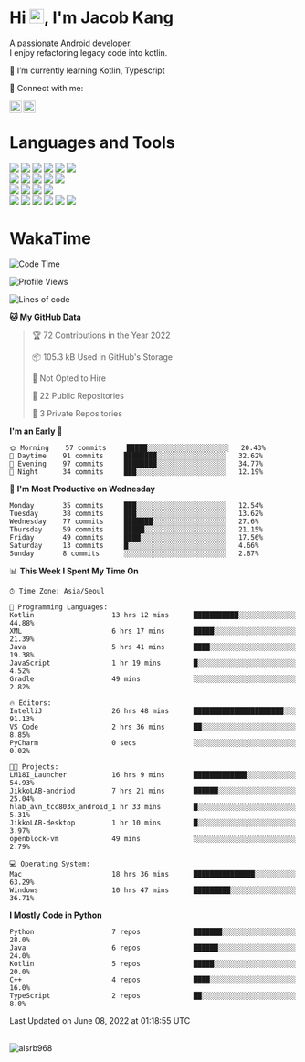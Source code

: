 # Hi <img src="https://media.giphy.com/media/hvRJCLFzcasrR4ia7z/giphy.gif" width="25px">, I'm Jacob Kang
A passionate Android developer.
</br>
I enjoy refactoring legacy code into kotlin.

🌱 I’m currently learning Kotlin, Typescript

🤝 Connect with me:

<a href="https://www.linkedin.com/in/minkyu-kang-b7477b1b2/"><img align="left" src="https://raw.githubusercontent.com/yushi1007/yushi1007/main/images/linkedin.svg" alt="Minkyu Kang | LinkedIn" width="21px"/></a>
<a href="https://www.instagram.com/_jacob_kang/"><img align="left" src="https://raw.githubusercontent.com/yushi1007/yushi1007/main/images/instagram.svg" alt="Jacob Kang | Instagram" width="21px"/></a>

</br>

# Languages and Tools

<div align="left">
<img src="https://img.shields.io/badge/java-007396?logo=java&logoColor=white"/>
<img src="https://img.shields.io/badge/kotlin-7F52FF?logo=kotlin&logoColor=white"/>
<img src="https://img.shields.io/badge/python-3776AB?logo=python&logoColor=white"/>
<img src="https://img.shields.io/badge/bash shell-4EAA25?logo=gnubash&logoColor=white"/>
<img src="https://img.shields.io/badge/c-A8B9CC?logo=c&logoColor=white"/>
<img src="https://img.shields.io/badge/c++-00599C?logo=c%2b%2b&logoColor=white"/>
</div>
<div align="left">
<img src="https://img.shields.io/badge/git-F05032?logo=git&logoColor=white"/>
<img src="https://img.shields.io/badge/github-181717?logo=github&logoColor=white"/>
<img src="https://img.shields.io/badge/mysql-4479A1?logo=mysql&logoColor=white"/>
<img src="https://img.shields.io/badge/sqlite-003B57?logo=sqlite&logoColor=white"/>
<img src="https://img.shields.io/badge/amazon AWS-232F3E?logo=amazonaws&logoColor=white"/>
</div>
<div align="left">
<img src="https://img.shields.io/badge/android-3DDC84?logo=android&logoColor=white"/>
<img src="https://img.shields.io/badge/linux-FCC624?logo=linux&logoColor=white"/>
<img src="https://img.shields.io/badge/flask-000000?logo=flask&logoColor=white"/>
<img src="https://img.shields.io/badge/arduino-00979D?logo=arduino&logoColor=white"/>
</div>
<div align="left">
<img src="https://img.shields.io/badge/slack-4A154B?logo=slack&logoColor=white"/>
<img src="https://img.shields.io/badge/notion-000000?logo=notion&logoColor=white"/>
<img src="https://img.shields.io/badge/jira-0052CC?logo=jira&logoColor=white"/>
<img src="https://img.shields.io/badge/postman-FF6C37?logo=postman&logoColor=white"/>
<img src="https://img.shields.io/badge/intellij-000000?logo=intellijidea&logoColor=white"/>
<img src="https://img.shields.io/badge/pycharm-000000?logo=pycharm&logoColor=white"/>
</div>

# WakaTime

<!--START_SECTION:waka-->
![Code Time](http://img.shields.io/badge/Code%20Time-0%20secs-blue)

![Profile Views](http://img.shields.io/badge/Profile%20Views-1-blue)

![Lines of code](https://img.shields.io/badge/From%20Hello%20World%20I%27ve%20Written-627%20Thousand%20lines%20of%20code-blue)

**🐱 My GitHub Data** 

> 🏆 72 Contributions in the Year 2022
 > 
> 📦 105.3 kB Used in GitHub's Storage 
 > 
> 🚫 Not Opted to Hire
 > 
> 📜 22 Public Repositories 
 > 
> 🔑 3 Private Repositories  
 > 
**I'm an Early 🐤** 

```text
🌞 Morning    57 commits     █████░░░░░░░░░░░░░░░░░░░░   20.43% 
🌆 Daytime    91 commits     ████████░░░░░░░░░░░░░░░░░   32.62% 
🌃 Evening    97 commits     ████████░░░░░░░░░░░░░░░░░   34.77% 
🌙 Night      34 commits     ███░░░░░░░░░░░░░░░░░░░░░░   12.19%

```
📅 **I'm Most Productive on Wednesday** 

```text
Monday       35 commits     ███░░░░░░░░░░░░░░░░░░░░░░   12.54% 
Tuesday      38 commits     ███░░░░░░░░░░░░░░░░░░░░░░   13.62% 
Wednesday    77 commits     ███████░░░░░░░░░░░░░░░░░░   27.6% 
Thursday     59 commits     █████░░░░░░░░░░░░░░░░░░░░   21.15% 
Friday       49 commits     ████░░░░░░░░░░░░░░░░░░░░░   17.56% 
Saturday     13 commits     █░░░░░░░░░░░░░░░░░░░░░░░░   4.66% 
Sunday       8 commits      ░░░░░░░░░░░░░░░░░░░░░░░░░   2.87%

```


📊 **This Week I Spent My Time On** 

```text
⌚︎ Time Zone: Asia/Seoul

💬 Programming Languages: 
Kotlin                   13 hrs 12 mins      ███████████░░░░░░░░░░░░░░   44.88% 
XML                      6 hrs 17 mins       █████░░░░░░░░░░░░░░░░░░░░   21.39% 
Java                     5 hrs 41 mins       ████░░░░░░░░░░░░░░░░░░░░░   19.38% 
JavaScript               1 hr 19 mins        █░░░░░░░░░░░░░░░░░░░░░░░░   4.52% 
Gradle                   49 mins             ░░░░░░░░░░░░░░░░░░░░░░░░░   2.82%

🔥 Editors: 
IntelliJ                 26 hrs 48 mins      ██████████████████████░░░   91.13% 
VS Code                  2 hrs 36 mins       ██░░░░░░░░░░░░░░░░░░░░░░░   8.85% 
PyCharm                  0 secs              ░░░░░░░░░░░░░░░░░░░░░░░░░   0.02%

🐱‍💻 Projects: 
LM18I_Launcher           16 hrs 9 mins       █████████████░░░░░░░░░░░░   54.93% 
JikkoLAB-andriod         7 hrs 21 mins       ██████░░░░░░░░░░░░░░░░░░░   25.04% 
hlab_avn_tcc803x_android_1 hr 33 mins        █░░░░░░░░░░░░░░░░░░░░░░░░   5.31% 
JikkoLAB-desktop         1 hr 10 mins        █░░░░░░░░░░░░░░░░░░░░░░░░   3.97% 
openblock-vm             49 mins             ░░░░░░░░░░░░░░░░░░░░░░░░░   2.79%

💻 Operating System: 
Mac                      18 hrs 36 mins      ███████████████░░░░░░░░░░   63.29% 
Windows                  10 hrs 47 mins      █████████░░░░░░░░░░░░░░░░   36.71%

```

**I Mostly Code in Python** 

```text
Python                   7 repos             ███████░░░░░░░░░░░░░░░░░░   28.0% 
Java                     6 repos             ██████░░░░░░░░░░░░░░░░░░░   24.0% 
Kotlin                   5 repos             █████░░░░░░░░░░░░░░░░░░░░   20.0% 
C++                      4 repos             ████░░░░░░░░░░░░░░░░░░░░░   16.0% 
TypeScript               2 repos             ██░░░░░░░░░░░░░░░░░░░░░░░   8.0%

```



 Last Updated on June 08, 2022 at 01:18:55 UTC
<!--END_SECTION:waka-->

</br>

<div align="left">
<img align="left" src="https://github-readme-stats.vercel.app/api/top-langs?username=alsrb968&show_icons=true&locale=en&layout=compact&theme=dark" alt="alsrb968" />
</div>
